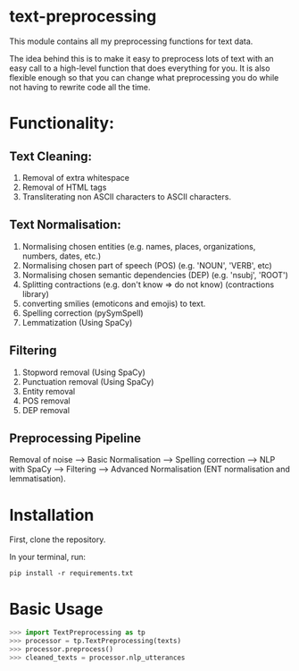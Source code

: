 # text-preprocessing
This module contains all my preprocessing functions for text data.  

The idea behind this is to make it easy to preprocess lots of text with an easy call to a high-level function that does everything for you. It is also flexible enough so that you can change what preprocessing you do while not having to rewrite code all the time. 

# Functionality:

## Text Cleaning:

1. Removal of extra whitespace
2. Removal of HTML tags
3. Transliterating non ASCII characters to ASCII characters.

## Text Normalisation:

1. Normalising chosen entities (e.g. names, places, organizations, numbers, dates, etc.)
2. Normalising chosen part of speech (POS) (e.g. 'NOUN', 'VERB', etc)
3. Normalising chosen semantic dependencies (DEP) (e.g. 'nsubj', 'ROOT')
4. Splitting contractions (e.g. don't know => do not know) (contractions library) 
5. converting smilies (emoticons and emojis) to text.
6. Spelling correction (pySymSpell)
7. Lemmatization (Using SpaCy)

## Filtering
1. Stopword removal (Using SpaCy)
2. Punctuation removal (Using SpaCy)
3. Entity removal
4. POS removal
5. DEP removal

## Preprocessing Pipeline 

Removal of noise --> Basic Normalisation --> Spelling correction --> NLP with SpaCy --> Filtering --> Advanced Normalisation (ENT normalisation and lemmatisation).

# Installation

First, clone the repository. 

In your terminal, run:  
```
pip install -r requirements.txt
```

# Basic Usage

```python
>>> import TextPreprocessing as tp
>>> processor = tp.TextPreprocessing(texts)
>>> processor.preprocess()
>>> cleaned_texts = processor.nlp_utterances
```